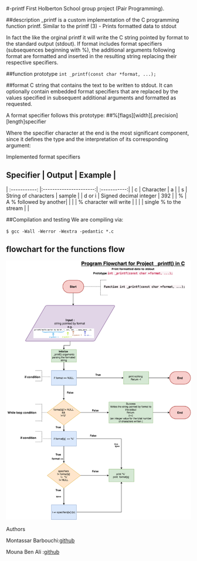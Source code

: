 #-printf
First Holberton School group project (Pair Programming).

##description
_printf is a custom implementation of the C programming function printf.
Similar to the printf (3) - Prints formatted data to stdout

In fact the like the orginal printf it will write the C string pointed by format to the standard output (stdout). 
If format includes format specifiers (subsequences beginning with %), 
the additional arguments following format are formatted and inserted in the 
resulting string replacing their respective specifiers.


##function prototype
`int _printf(const char *format, ...);`

##format
C string that contains the text to be written to stdout.
It can optionally contain embedded format specifiers that are replaced by the values specified in subsequent additional arguments and formatted as requested.


A format specifier follows this prototype: 
##%[flags][width][.precision][length]specifier 

Where the specifier character at the end is the most significant component, since 
it defines the type and the interpretation of its corresponding argument:

Implemented format specifiers
## Specifier    | Output                 | Example     |
| :-----------: |:----------------------:| :-----------:|
| c             | Character              | a            |
| s             | String of characters   | sample       |
| d or i        | Signed decimal integer | 392          |
| %             | A % followed by another|              |
|               | % character will write |              |
|               | single % to the stream |              |


##Compilation and testing
We are compiling via:

`$ gcc -Wall -Werror -Wextra -pedantic *.c`

## flowchart for the functions flow

![flowchart](printf.png)


Authors

Montassar Barbouchi:[github](https://github.com/MontassarBar")

Mouna Ben Ali :[github](https://github.com/MounaBenAli")
